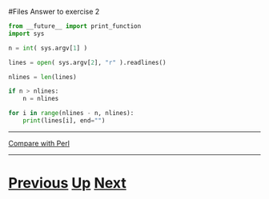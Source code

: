 #Files Answer to exercise 2

```python
from __future__ import print_function
import sys

n = int( sys.argv[1] )

lines = open( sys.argv[2], "r" ).readlines()

nlines = len(lines)

if n > nlines:
    n = nlines

for i in range(nlines - n, nlines):
    print(lines[i], end="")
```

***

[Compare with Perl](../beginning_perl/files_tail.md)

***

# [Previous](files.md) [Up](README.md) [Next](files.md)
